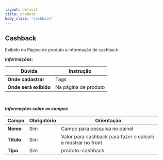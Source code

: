 ```yaml
---
layout: default
title: produto
body_class: "cashback"
---
```



## Cashback


Exibido na Página de produto a informação de cashback


***Informações:***

| Dúvida                          | Instrução                                                               |
| ------------------------------- | ----------------------------------------------------------------------- |
| **Onde cadastrar**              | Tags                                                                    |
| **Onde será exibido**           | Na página de produto                    |


&nbsp;

***Informações sobre os campos***



| Campo         | Obrigatório         | Orientação                                |
| ------------- | ------------------- | ----------------------------------------- |
| **Nome**      | Sim      | Campo para pesquisa no painel                      |
| **Título**    | Sim | Valor para cashback para fazer o calculo e mostrar no front                  |
| **Tipo** | Sim | produto-cashback    |



&nbsp;
